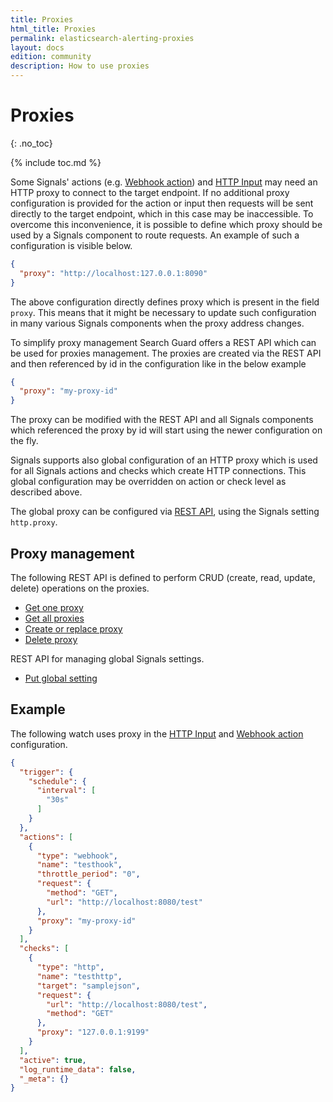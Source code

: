 ```yaml
---
title: Proxies
html_title: Proxies
permalink: elasticsearch-alerting-proxies
layout: docs
edition: community
description: How to use proxies
---
```

<!--- Copyright 2023 floragunn GmbH -->

# Proxies
{: .no_toc}

{% include toc.md %}

Some Signals' actions (e.g. [Webhook action](elasticsearch-alerting-actions-webhook)) and [HTTP Input](elasticsearch-alerting-inputs-http)
may need an HTTP proxy to connect to the target endpoint. If no additional proxy configuration is provided for the action or input then
requests will be sent directly to the target endpoint, which in this case may be inaccessible. To overcome this inconvenience, 
it is possible to define which proxy should be used by a Signals component to route requests. An example of 
such a configuration is visible below.

```json
{
  "proxy": "http://localhost:127.0.0.1:8090"
}
```

The above configuration directly defines proxy which is present in the field `proxy`. This means that it might be necessary to update 
such configuration in many various Signals components when the proxy address changes.

To simplify proxy management Search Guard offers a REST API which can be used for proxies management. The proxies are created
via the REST API and then referenced by id in the configuration like in the below example
```json
{
  "proxy": "my-proxy-id"
}
```

The proxy can be modified with the REST API and all Signals components which referenced the proxy by id will start using the newer configuration
on the fly.

Signals supports also global configuration of an HTTP proxy which is used for all Signals actions and checks which create HTTP connections.
This global configuration may be overridden on action or check level as described above. 

The global proxy can be configured via [REST API](elasticsearch-alerting-rest-api-settings-put), using the Signals setting `http.proxy`. 

## Proxy management

The following REST API is defined to perform CRUD (create, read, update, delete) operations on the proxies.
* [Get one proxy](elasticsearch-alerting-rest-api-proxy-get-one)
* [Get all proxies](elasticsearch-alerting-rest-api-proxy-get-all)
* [Create or replace proxy](elasticsearch-alerting-rest-api-proxy-create-or-replace)
* [Delete proxy](elasticsearch-alerting-rest-api-proxy-delete)

REST API for managing global Signals settings.
* [Put global setting](elasticsearch-alerting-rest-api-settings-put)

## Example
The following watch uses proxy in the [HTTP Input](elasticsearch-alerting-inputs-http) and 
[Webhook action](elasticsearch-alerting-actions-webhook) configuration.
```json
{
  "trigger": {
    "schedule": {
      "interval": [
        "30s"
      ]
    }
  },
  "actions": [
    {
      "type": "webhook",
      "name": "testhook",
      "throttle_period": "0",
      "request": {
        "method": "GET",
        "url": "http://localhost:8080/test"
      },
      "proxy": "my-proxy-id"
    }
  ],
  "checks": [
    {
      "type": "http",
      "name": "testhttp",
      "target": "samplejson",
      "request": {
        "url": "http://localhost:8080/test",
        "method": "GET"
      },
      "proxy": "127.0.0.1:9199"
    }
  ],
  "active": true,
  "log_runtime_data": false,
  "_meta": {}
}
```
